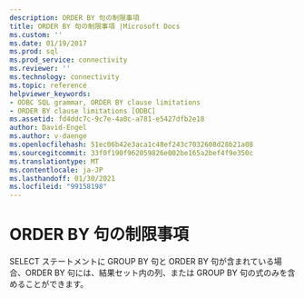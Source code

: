 ```yaml
---
description: ORDER BY 句の制限事項
title: ORDER BY 句の制限事項 |Microsoft Docs
ms.custom: ''
ms.date: 01/19/2017
ms.prod: sql
ms.prod_service: connectivity
ms.reviewer: ''
ms.technology: connectivity
ms.topic: reference
helpviewer_keywords:
- ODBC SQL grammar, ORDER BY clause limitations
- ORDER BY clause limitations [ODBC]
ms.assetid: fd4ddc7c-9c7e-4a0c-a781-e5427dfb2e18
author: David-Engel
ms.author: v-daenge
ms.openlocfilehash: 51ec06b42e3aca1c48ef243c7032608d28b21a08
ms.sourcegitcommit: 33f0f190f962059826e002be165a2bef4f9e350c
ms.translationtype: MT
ms.contentlocale: ja-JP
ms.lasthandoff: 01/30/2021
ms.locfileid: "99158198"
---
```

# <a name="order-by-clause-limitations"></a>ORDER BY 句の制限事項
SELECT ステートメントに GROUP BY 句と ORDER BY 句が含まれている場合、ORDER BY 句には、結果セット内の列、または GROUP BY 句の式のみを含めることができます。
